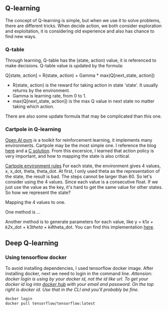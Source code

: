 ## Q-learning

The concept of Q-learning is simple, but when we use it to solve problems, there are different tricks. When decide action, we both consider exploration and exploitation, it is considering old experience and also has chance to find new ways.

### Q-table

Through learning, Q-table has the (state, action) value, it is referenced to make decisions. Q-table value is updated by the formula:

Q[state, action] = R(state, action) + Gamma * max(Q[next_state, action])

* R(state, action) is the reward for taking action in state 'state'. It usually returns by the environment.
* Gamma is learning rate, from 0 to 1. 
* max(Q[next_state, action]) is the max Q value in next state no matter taking which action.

There are also some update formula that may be complicated than this one.

### Cartpole in Q-learning

[Open AI gym](https://gym.openai.com/docs/) is a toolkit for reinforcement learning, it implements many environments. Cartpole may be the most simple one.
I reference the blog [here](https://medium.com/@tuzzer/cart-pole-balancing-with-q-learning-b54c6068d947) and a [C solution](http://pages.cs.wisc.edu/~finton/qcontroller.html). From this excersice, I learned that action policy is very important, and how to mapping the state is also critical.

[Cartpole environment rules](https://github.com/openai/gym/wiki/CartPole-v0)
For each state, the environment gives 4 values, x, x_dot, theta, theta_dot. At first, I only used theta as the representation of the state, the result is bad. The steps cannot be larger than 60. So let's consider using the 4 values. Since each value is a consecutive float. If we just use the value as the key, it's hard to get the same value for other states. So how we represent the state?

Mapping the 4 values to one.

One method is ...

Another method is to generate parameters for each value, like y = k1*x + k2*x_dot + k3*theta + k4*theta_dot. You can find this implementation [here](http://kvfrans.com/simple-algoritms-for-solving-cartpole/).

## Deep Q-learning

### Using tensorflow docker

To avoid installing dependencies, I used tensorflow docker image.
After installing docker, next we need to login in the command line.
*Attension: docker login is using by your docker id, not the id like url.
To get your docker id log into [docker hub](https://hub.docker.com/) with your email and password. On the top right is docker id. Use that in the CLI and you'll probably be fine.*

``` sh
docker login
docker pull tensorflow/tensorflow:latest

```

